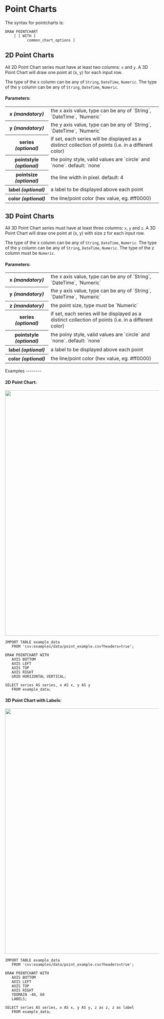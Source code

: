 Point Charts
===========

The syntax for pointcharts is:

    DRAW POINTCHART
        [ [ WITH ]
              common_chart_options ]


2D Point Charts
---------------

All 2D Point Chart series must have at least two columns: `x` and `y`. A 3D Point
Chart will draw one point at (x, y) for each input row.

The type of the x column can be any of `String`, `DateTime`, `Numeric`. The type
of the y column can be any of  `String`, `DateTime`, `Numeric`.

#### Parameters:

<table>
  <tr>
    <th>x <i>(mandatory)</i></th>
    <td>
      the x axis value, type can be any of `String`, `DateTime`, `Numeric`
    </td>
  </tr>
  <tr>
    <th>y <i>(mandatory)</i></th>
    <td>
      the y axis value, type can be any of `String`, `DateTime`, `Numeric`
    </td>
  </tr>
  <tr>
    <th>series <i>(optional)</i></th>
    <td>
      if set, each series will be displayed as a distinct collection of points
      (i.e. in a different color)
    </td>
  </tr>
  <tr>
    <th>pointstyle <i>(optional)</i></th>
    <td>
      the poiny style, valid values are `circle` and `none`. default: `none`
    </td>
  </tr>
  <tr>
    <th>pointsize <i>(optional)</i></th>
    <td>
      the line width in pixel. default: 4
    </td>
  </tr>
  <tr>
    <th>label <i>(optional)</i></th>
    <td>
      a label to be displayed above each point
    </td>
  </tr>
  <tr>
    <th>color <i>(optional)</i></th>
    <td>
      the line/point color (hex value, eg. #ff0000)
    </td>
  </tr>
</table>

3D Point Charts
---------------

All 3D Point Chart series must have at least three columns: `x`, `y` and `z`.
A 3D Point Chart will draw one point at (x, y) with size z for each input row.

The type of the x column can be any of `String`, `DateTime`, `Numeric`.
The type of the y column can be any of  `String`, `DateTime`, `Numeric`. The
type of the z column must be `Numeric`.

#### Parameters:

<table>
  <tr>
    <th>x <i>(mandatory)</i></th>
    <td>
      the x axis value, type can be any of `String`, `DateTime`, `Numeric`
    </td>
  </tr>
  <tr>
    <th>y <i>(mandatory)</i></th>
    <td>
      the y axis value, type can be any of `String`, `DateTime`, `Numeric`
    </td>
  </tr>
  <tr>
    <th>z <i>(mandatory)</i></th>
    <td>
      the point size, type must be `Numeric`
    </td>
  </tr>
  <tr>
    <th>series <i>(optional)</i></th>
    <td>
      if set, each series will be displayed as a distinct collection of points
      (i.e. in a different color)
    </td>
  </tr>
  <tr>
    <th>pointstyle <i>(optional)</i></th>
    <td>
      the poiny style, valid values are `circle` and `none`. default: `none`
    </td>
  </tr>
  <tr>
    <th>label <i>(optional)</i></th>
    <td>
      a label to be displayed above each point
    </td>
  </tr>
  <tr>
    <th>color <i>(optional)</i></th>
    <td>
      the line/point color (hex value, eg. #ff0000)
    </td>
  </tr>
</table>
Examples
--------

#### 2D Point Chart:

<img src="/img/examples_simple_scatter.png" width="800" />

    IMPORT TABLE example_data
       FROM 'csv:examples/data/point_example.csv?headers=true';

    DRAW POINTCHART WITH
       AXIS BOTTOM
       AXIS LEFT
       AXIS TOP
       AXIS RIGHT
       GRID HORIZONTAL VERTICAL;

    SELECT series AS series, x AS x, y AS y
       FROM example_data;


#### 3D Point Chart with Labels:

<img src="/img/examples_pointchart_with_labels.png" width="800" />

    IMPORT TABLE example_data
       FROM 'csv:examples/data/point_example.csv?headers=true';

    DRAW POINTCHART WITH
       AXIS BOTTOM
       AXIS LEFT
       AXIS TOP
       AXIS RIGHT
       YDOMAIN -40, 60
       LABELS;

    SELECT series AS series, x AS x, y AS y, z as z, z as label
       FROM example_data;
